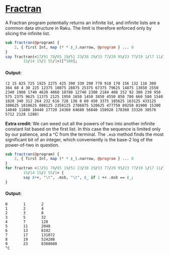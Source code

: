 [1]: https://rosettacode.org/wiki/Fractran

# [Fractran][1]





A Fractran program potentially returns an infinite list, and infinite lists are a common data structure in Raku.  The limit is therefore enforced only by slicing the infinite list.

```perl
sub fractran(@program) {
    2, { first Int, map (* * $_).narrow, @program } ... 0
}
say fractran(<17/91 78/85 19/51 23/38 29/33 77/29 95/23 77/19 1/17 11/13 13/11
        15/14 15/2 55/1>)[^100];
```

#### Output:
```
(2 15 825 725 1925 2275 425 390 330 290 770 910 170 156 132 116 308 364 68 4 30 225 12375 10875 28875 25375 67375 79625 14875 13650 2550 2340 1980 1740 4620 4060 10780 12740 2380 2184 408 152 92 380 230 950 575 2375 9625 11375 2125 1950 1650 1450 3850 4550 850 780 660 580 1540 1820 340 312 264 232 616 728 136 8 60 450 3375 185625 163125 433125 380625 1010625 888125 2358125 2786875 520625 477750 89250 81900 15300 14040 11880 10440 27720 24360 64680 56840 150920 178360 33320 30576 5712 2128 1288)
```


**Extra credit:**
We can weed out all the powers of two into another infinite constant list based on the first list.  In this case the sequence is limited only by our patience, and a ^C from the terminal.  The `.msb` method finds the most significant bit of an integer, which conveniently is the base-2 log of the power-of-two in question.

```perl
sub fractran(@program) {
    2, { first Int, map (* * $_).narrow, @program } ... 0
}
for fractran <17/91 78/85 19/51 23/38 29/33 77/29 95/23 77/19 1/17 11/13 13/11
        15/14 15/2 55/1> {
        say $++, "\t", .msb, "\t", $_ if 1 +< .msb == $_;
}
```

#### Output:
```
0       1       2
1       2       4
2       3       8
3       5       32
4       7       128
5       11      2048
6       13      8192
7       17      131072
8       19      524288
9       23      8388608
^C
```
